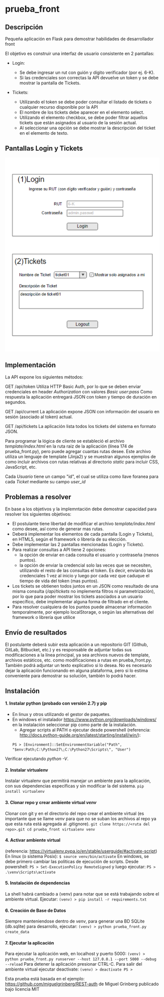 prueba_front
============

Descripción
-----------

Pequeña aplicación en Flask para demostrar habilidades de desarrollador front

El objetivo es construir una interfaz de usuario consistente en 2 pantallas:

* Login: 
    * Se debe ingresar un rut con guión y dígito verificador (por ej. 6-K). 
    * Si las credenciales son correctas la API devuelve un token y se debe mostrar la pantalla de Tickets.

* Tickets:
    * Utilizando el token se debe poder consultar el listado de tickets o cualquier recurso disponible por la API
    * El nombre de los tickets debe aparecer en el elemento select.
    * Utilizando el elemento checkbox, se debe poder filtrar aquellos tickets que están asignados al usuario de la sesión actual.
    * Al seleccionar una opción se debe mostrar la descripción del ticket en el elemento de texto. 

Pantallas Login y Tickets
-------------------------
![Alt](/wireframes.png "Wireframes")

Implementación
--------------
La API expone los siguientes métodos:

GET /api/token
Utiliza HTTP Basic Auth, por lo que se deben enviar credenciales en header *Authorization* con valores *Basic user:pass*
Como respuesta la aplicación entregará JSON con token y tiempo de duración en segundos.

GET /api/current
La aplicación expone JSON con información del usuario en sesión (asociado al token) actual.

GET /api/tickets
La aplicación lista todos los tickets del sistema en formato JSON.

Para programar la lógica de cliente se estableció el archivo *template/index.html* en la ruta raiz de la aplicación (línea 174 de prueba_front.py), pero puede agregar cuantas rutas desee. 
Este archivo utiliza un lenguaje de template (Jinja2) y se muestran algunos ejemplos de como incluir archivos con rutas relativas al directorio *static* para incluir CSS, JavaScript, etc. 

Cada *Usuario* tiene un campo "id", el cual se utiliza como llave foranea para cada *Ticket* mediante su campo *user_id*


Problemas a resolver
--------------------
En base a los objetivos y la implemntación debe demostrar capacidad para resolver los siguientes objetivos:

* El postulante tiene libertad de modificar el archivo *template/index.html* como desee, así como de generar mas rutas.
* Deberá implementar los elementos de cada pantalla (Login y Tickets), en HTML5, según el framework o librería de su elección.
* Debe implementar las 2 pantallas mencionadas (Login y Tickets).
* Para realizar consultas a API tiene 2 opciones:
    * la opción de enviar en cada consulta el usuario y contraseña (menos puntos).
    * la opción de enviar la credencial solo las veces que se necesiten, utilizando el resto de las consultas el token. Es decir, enviando las credenciales 1 vez al inicio y luego por cada vez que caduque el tiempo de vida del token (mas puntos).
* Los tickets se obtienen todos juntos en un JSON como resultado de una misma consulta (*/api/tickets* no implementa filtros ni parametrización), por lo que para poder mostrar los tickets asociados a un usuario específico, debe implementar alguna forma de filtrado en el cliente. 
* Para resolver cualquiera de los puntos puede almacenar información temporalmente, por ejemplo localStorage, o según las alternativas del framework o librería que utilice 


Envío de resultados
-------------------

El postulante deberá subir esta aplicación a un repositorio GIT (Github, GitLab, Bitbucket, etc.) y es responsable de adjuntar todas sus modificaciones a la línea principal, ya sea archivos nuevos de template, archivos estáticos, etc. como modificaciones a rutas en prueba_front.py.
También podrá adjuntar un texto explicativo si lo desea.
No es necesario dejar la aplicación funcionando en alguna plataforma, pero si lo estima conveniente para demostrar su solución, también lo podrá hacer.

Instalación
-----------

#### 1. Instalar python (probado con versión 2.7) y pip
* En linux y otros utilizando el gestor de paquetes.
* En windows el instalador  https://www.python.org/downloads/windows/ en la instalación seleccionar pip como parte de la instalación.
    * Agregar scripts al PATH o ejecutar desde powershell (referencia: http://docs.python-guide.org/en/latest/starting/install/win/):
    ```
    PS > [Environment]::SetEnvironmentVariable("Path", "$env:Path;C:\Python27\;C:\Python27\Scripts\", "User")
    ```
Verificar ejecutando *python -V*.

#### 2. Instalar virtualenv
Instalar virtualenv que permitirá manejar un ambiente para la aplicación, con sus dependencias específicas y sin modificar la del sistema.
    ```
    pip install virtualenv
    ```

#### 3. Clonar repo y crear ambiente virtual *venv*
Clonar con git y en el directorio del repo crear el ambiente virtual (es importante que se llame *venv* para que no se suban los archivos al repo ya que esta ruta está agregada al .gitignore).
    ```
    git clone https://<ruta del repo>.git
    cd prueba_front
    virtualenv venv
    ```

#### 4. Activar ambiente virtual 
(referencia: https://virtualenv.pypa.io/en/stable/userguide/#activate-script)
En linux (o sistema Posix):
    ```
    $ source venv/bin/activate
    ```
En windows, se debe primero cambiar las políticas de ejecución de scripts. Desde powershell:
    ```
    PS > Set-ExecutionPolicy RemoteSigned
    ```
y luego ejecutar:
    ```
    PS > .\venv\Scripts\activate
    ```

#### 5. Instalación de dependencias
La shell habrá cambiado a (venv) para notar que se está trabajando sobre el ambiente virtual. Ejecutar:
    ```
    (venv) > pip install -r requirements.txt
    ```

#### 6. Creación de Base de Datos
Siempre manteniendose dentro de *venv*, para generar una BD SQLite (db.sqlite) para desarrollo, ejecutar:
    ```
    (venv) > python prueba_front.py create_data
    ```

#### 7. Ejecutar la aplicación
Para ejecutar la aplicación web, en localhost y puerto 5000:
    ```
    (venv) > python prueba_front.py runserver --host 127.0.0.1 --port 5000 --debug --reload
    ```
Para detener la aplicación presionar CTRL-C. Para salir del ambiente virtual ejecutar deactivate:
    ```
    (venv) > deactivate
    PS >
    ```

Esta prueba está basada en el ejemplo: https://github.com/miguelgrinberg/REST-auth de Miguel Grinberg publicado bajo licencia MIT
